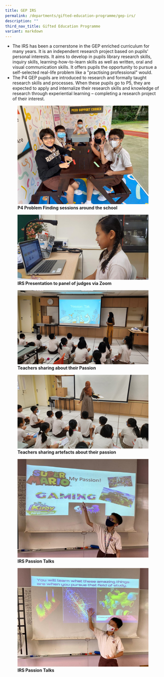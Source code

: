 ```yaml
---
title: GEP IRS
permalink: /departments/gifted-education-programme/gep-irs/
description: ""
third_nav_title: Gifted Education Programme
variant: markdown
---
```

*   The IRS has been a cornerstone in the GEP enriched curriculum for many years. It is an independent research project based on pupils' personal interests. It aims to develop in pupils library research skills, inquiry skills, learning-how-to-learn skills as well as written, oral and visual communication skills. It offers pupils the opportunity to pursue a self-selected real-life problem like a "practising professional" would.
*   The P4 GEP pupils are introduced to research and formally taught research skills and processes. When these pupils go to P5, they are expected to apply and internalize their research skills and knowledge of research through experiential learning – completing a research project of their interest.


<figure>
<img src="/images/p4problem%20finding%20sessions%20aroundschool.JPG">
<figcaption> <strong>P4 Problem Finding sessions around the school </strong> </figcaption>
</figure>

<figure>
<img src="/images/irs%20presentation%20to%20panel%20of%20judges%20via%20zoom.jpg">
<figcaption> <strong>IRS Presentation to panel of judges via Zoom</strong> </figcaption>
</figure>

<figure>
<img src="/images/teachers%20sharing%20about%20their%20passion.jpeg">
<figcaption> <strong>Teachers sharing about their Passion</strong> </figcaption>
</figure>

<figure>
<img src="/images/teachers%20sharing%20artefacts%20about%20their%20passion.jpeg">
<figcaption> <strong>Teachers sharing artefacts about their passion</strong> </figcaption>
</figure>

<figure>
<img src="/images/IRS%20Pic%203.jpg">
<figcaption> <strong>IRS Passion Talks</strong> </figcaption>
</figure>

<figure>
<img src="/images/IRS%20Pic%204.jpg">
<figcaption> <strong>IRS Passion Talks</strong> </figcaption>
</figure>